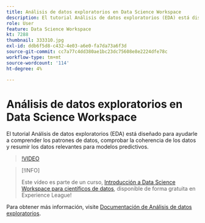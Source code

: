 ```yaml
---
title: Análisis de datos exploratorios en Data Science Workspace
description: El tutorial Análisis de datos exploratorios (EDA) está diseñado para ayudarle a descubrir patrones en los datos, comprobar la coherencia de los datos y resumir los datos relevantes para modelos predictivos.
role: User
feature: Data Science Workspace
kt: 7288
thumbnail: 333310.jpg
exl-id: ddb6f5d8-c432-4e03-a6e0-fa7da73a6f3d
source-git-commit: cc7a77c4dd380ae1bc23dc75608e8e2224dfe78c
workflow-type: tm+mt
source-wordcount: '114'
ht-degree: 4%

---
```


# Análisis de datos exploratorios en Data Science Workspace

El tutorial Análisis de datos exploratorios (EDA) está diseñado para ayudarle a comprender los patrones de datos, comprobar la coherencia de los datos y resumir los datos relevantes para modelos predictivos.

>[!VIDEO](https://video.tv.adobe.com/v/333310)

>[!INFO]
>
> Este vídeo es parte de un curso, [Introducción a Data Science Workspace para científicos de datos](https://experienceleague.adobe.com/?recommended=ExperiencePlatform-U-1-2021.1.dsw), disponible de forma gratuita en Experience League!

Para obtener más información, visite [Documentación de Análisis de datos exploratorios](https://experienceleague.adobe.com/docs/experience-platform/data-science-workspace/jupyterlab/eda-notebook.html?lang=en).
